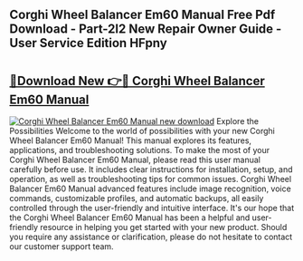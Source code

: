 ## Corghi Wheel Balancer Em60 Manual Free Pdf Download - Part-2l2 New Repair Owner Guide - User Service Edition HFpny

# <h2><a href="http://bc48399.oget.top/?id=Corghi+Wheel+Balancer+Em60+Manual">🔗Download New 👉🔴 Corghi Wheel Balancer Em60 Manual</a></h2>

[![Corghi Wheel Balancer Em60 Manual new download](https://i.imgur.com/5g1atiW.png)](http://bc48399.oget.top/?id=Corghi+Wheel+Balancer+Em60+Manual)
Explore the Possibilities Welcome to the world of possibilities with your new Corghi Wheel Balancer Em60 Manual! This manual explores its features, applications, and troubleshooting solutions. To make the most of your Corghi Wheel Balancer Em60 Manual, please read this user manual carefully before use. It includes clear instructions for installation, setup, and operation, as well as troubleshooting tips for common issues. Corghi Wheel Balancer Em60 Manual advanced features include image recognition, voice commands, customizable profiles, and automatic backups, all easily controlled through the user-friendly and intuitive interface. It's our hope that the Corghi Wheel Balancer Em60 Manual has been a helpful and user-friendly resource in helping you get started with your new product. Should you require any assistance or clarification, please do not hesitate to contact our customer support team.
